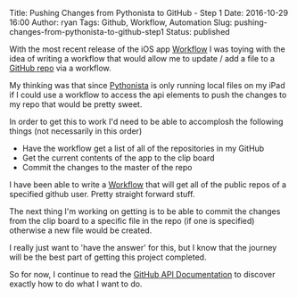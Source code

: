 Title: Pushing Changes from Pythonista to GitHub - Step 1
Date: 2016-10-29 16:00
Author: ryan
Tags: Github, Workflow, Automation
Slug: pushing-changes-from-pythonista-to-github-step1
Status: published

With the most recent release of the iOS app [Workflow](https://workflow.is) I was toying with the idea of writing a workflow that would allow me to update / add a file to a [GitHub repo](https://github.com) via a workflow.

My thinking was that since [Pythonista](http://omz-software.com/pythonista/) is only running local files on my iPad if I could use a workflow to access the api elements to push the changes to my repo that would be pretty sweet.

In order to get this to work I'd need to be able to accomplosh the following things (not necessarily in this order)

-   Have the workflow get a list of all of the repositories in my GitHub
-   Get the current contents of the app to the clip board
-   Commit the changes to the master of the repo

I have been able to write a [Workflow](https://workflow.is/workflows/8e986867ff074dbe89c7b0bf9dcb72f5) that will get all of the public repos of a specified github user. Pretty straight forward stuff.

The next thing I'm working on getting is to be able to commit the changes from the clip board to a specific file in the repo (if one is specified) otherwise a new file would be created.

I really just want to 'have the answer' for this, but I know that the journey will be the best part of getting this project completed.

So for now, I continue to read the [GitHub API Documentation](https://developer.github.com/v3/) to discover exactly how to do what I want to do.
